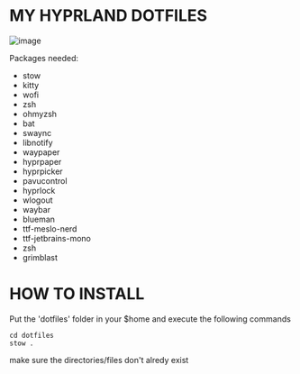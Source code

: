 # MY HYPRLAND DOTFILES

![image](https://github.com/user-attachments/assets/f8df2003-f399-4ed7-83a0-2cb666358337)


Packages needed:

* stow
* kitty
* wofi
* zsh
* ohmyzsh
* bat
* swaync
* libnotify
* waypaper
* hyprpaper
* hyprpicker
* pavucontrol
* hyprlock
* wlogout
* waybar
* blueman
* ttf-meslo-nerd
* ttf-jetbrains-mono
* zsh
* grimblast

# HOW TO INSTALL

Put the 'dotfiles' folder in your $home and
execute the following commands
```
cd dotfiles
stow .
```
make sure the directories/files don't alredy exist 
